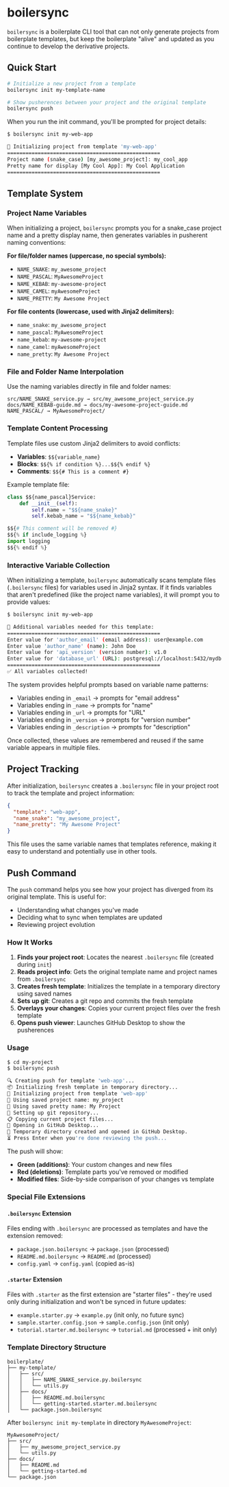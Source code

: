 # boilersync

`boilersync` is a boilerplate CLI tool that can not only generate projects from boilerplate templates, but keep the boilerplate "alive" and updated as you continue to develop the derivative projects.

## Quick Start

```bash
# Initialize a new project from a template
boilersync init my-template-name

# Show pusherences between your project and the original template
boilersync push
```

When you run the init command, you'll be prompted for project details:

```bash
$ boilersync init my-web-app

🚀 Initializing project from template 'my-web-app'
==================================================
Project name (snake_case) [my_awesome_project]: my_cool_app
Pretty name for display [My Cool App]: My Cool Application
==================================================
```

## Template System

### Project Name Variables

When initializing a project, `boilersync` prompts you for a snake_case project name and a pretty display name, then generates variables in pusherent naming conventions:

**For file/folder names (uppercase, no special symbols):**

- `NAME_SNAKE`: `my_awesome_project`
- `NAME_PASCAL`: `MyAwesomeProject`
- `NAME_KEBAB`: `my-awesome-project`
- `NAME_CAMEL`: `myAwesomeProject`
- `NAME_PRETTY`: `My Awesome Project`

**For file contents (lowercase, used with Jinja2 delimiters):**

- `name_snake`: `my_awesome_project`
- `name_pascal`: `MyAwesomeProject`
- `name_kebab`: `my-awesome-project`
- `name_camel`: `myAwesomeProject`
- `name_pretty`: `My Awesome Project`

### File and Folder Name Interpolation

Use the naming variables directly in file and folder names:

```
src/NAME_SNAKE_service.py → src/my_awesome_project_service.py
docs/NAME_KEBAB-guide.md → docs/my-awesome-project-guide.md
NAME_PASCAL/ → MyAwesomeProject/
```

### Template Content Processing

Template files use custom Jinja2 delimiters to avoid conflicts:

- **Variables**: `$${variable_name}`
- **Blocks**: `$${% if condition %}...$${% endif %}`
- **Comments**: `$${# This is a comment #}`

Example template file:

```python
class $${name_pascal}Service:
    def __init__(self):
        self.name = "$${name_snake}"
        self.kebab_name = "$${name_kebab}"

$${# This comment will be removed #}
$${% if include_logging %}
import logging
$${% endif %}
```

### Interactive Variable Collection

When initializing a template, `boilersync` automatically scans template files (`.boilersync` files) for variables used in Jinja2 syntax. If it finds variables that aren't predefined (like the project name variables), it will prompt you to provide values:

```bash
$ boilersync init my-web-app

🔧 Additional variables needed for this template:
==================================================
Enter value for 'author_email' (email address): user@example.com
Enter value 'author_name' (name): John Doe
Enter value for 'api_version' (version number): v1.0
Enter value for 'database_url' (URL): postgresql://localhost:5432/mydb
==================================================
✅ All variables collected!
```

The system provides helpful prompts based on variable name patterns:

- Variables ending in `_email` → prompts for "email address"
- Variables ending in `_name` → prompts for "name"
- Variables ending in `_url` → prompts for "URL"
- Variables ending in `_version` → prompts for "version number"
- Variables ending in `_description` → prompts for "description"

Once collected, these values are remembered and reused if the same variable appears in multiple files.

## Project Tracking

After initialization, `boilersync` creates a `.boilersync` file in your project root to track the template and project information:

```json
{
  "template": "web-app",
  "name_snake": "my_awesome_project",
  "name_pretty": "My Awesome Project"
}
```

This file uses the same variable names that templates reference, making it easy to understand and potentially use in other tools.

## Push Command

The `push` command helps you see how your project has diverged from its original template. This is useful for:

- Understanding what changes you've made
- Deciding what to sync when templates are updated
- Reviewing project evolution

### How It Works

1. **Finds your project root**: Locates the nearest `.boilersync` file (created during `init`)
2. **Reads project info**: Gets the original template name and project names from `.boilersync`
3. **Creates fresh template**: Initializes the template in a temporary directory using saved names
4. **Sets up git**: Creates a git repo and commits the fresh template
5. **Overlays your changes**: Copies your current project files over the fresh template
6. **Opens push viewer**: Launches GitHub Desktop to show the pusherences

### Usage

```bash
$ cd my-project
$ boilersync push

🔍 Creating push for template 'web-app'...
📦 Initializing fresh template in temporary directory...
🚀 Initializing project from template 'web-app'
📝 Using saved project name: my_project
📝 Using saved pretty name: My Project
🔧 Setting up git repository...
📋 Copying current project files...
🚀 Opening in GitHub Desktop...
📂 Temporary directory created and opened in GitHub Desktop.
⏳ Press Enter when you're done reviewing the push...
```

The push will show:

- **Green (additions)**: Your custom changes and new files
- **Red (deletions)**: Template parts you've removed or modified
- **Modified files**: Side-by-side comparison of your changes vs template

### Special File Extensions

#### `.boilersync` Extension

Files ending with `.boilersync` are processed as templates and have the extension removed:

- `package.json.boilersync` → `package.json` (processed)
- `README.md.boilersync` → `README.md` (processed)
- `config.yaml` → `config.yaml` (copied as-is)

#### `.starter` Extension

Files with `.starter` as the first extension are "starter files" - they're used only during initialization and won't be synced in future updates:

- `example.starter.py` → `example.py` (init only, no future sync)
- `sample.starter.config.json` → `sample.config.json` (init only)
- `tutorial.starter.md.boilersync` → `tutorial.md` (processed + init only)

### Template Directory Structure

```
boilerplate/
├── my-template/
│   ├── src/
│   │   ├── NAME_SNAKE_service.py.boilersync
│   │   └── utils.py
│   ├── docs/
│   │   ├── README.md.boilersync
│   │   └── getting-started.starter.md.boilersync
│   └── package.json.boilersync
```

After `boilersync init my-template` in directory `MyAwesomeProject`:

```
MyAwesomeProject/
├── src/
│   ├── my_awesome_project_service.py
│   └── utils.py
├── docs/
│   ├── README.md
│   └── getting-started.md
└── package.json
```
